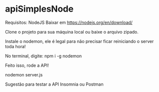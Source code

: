 # apiSimplesNode


Requisitos:
NodeJS
Baixar em https://nodejs.org/en/download/

Clone o projeto para sua máquina local ou baixe o arquivo zipado.

Instale o nodemon, ele é legal para não precisar ficar reiniciando o server toda hora!

No terminal, digite: 
npm i -g nodemon

Feito isso, rode a API!

nodemon server.js

Sugestão para testar a API
Insomnia ou Postman
